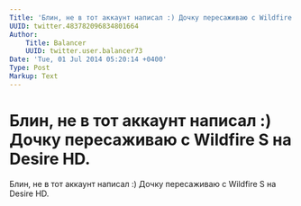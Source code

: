 ```yaml
---
Title: 'Блин, не в тот аккаунт написал :) Дочку пересаживаю с Wildfire S на Desire HD.'
UUID: twitter.483782096834801664
Author:
    Title: Balancer
    UUID: twitter.user.balancer73
Date: 'Tue, 01 Jul 2014 05:20:14 +0400'
Type: Post
Markup: Text
---
```


# Блин, не в тот аккаунт написал :) Дочку пересаживаю с Wildfire S на Desire HD.

Блин, не в тот аккаунт написал :) Дочку пересаживаю с
Wildfire S на Desire HD.